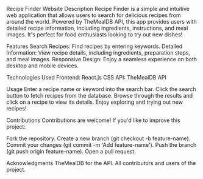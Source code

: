 Recipe Finder Website
Description
Recipe Finder is a simple and intuitive web application that allows users to search for delicious recipes from around the world. Powered by TheMealDB API, this app provides users with detailed recipe information, including ingredients, instructions, and meal images. It's perfect for food enthusiasts looking to try out new dishes!


Features
Search Recipes: Find recipes by entering keywords.
Detailed Information: View recipe details, including ingredients, preparation steps, and meal images.
Responsive Design: Enjoy a seamless experience on both desktop and mobile devices.


Technologies Used
Frontend:
React.js
CSS
API:
TheMealDB API

Usage
Enter a recipe name or keyword into the search bar.
Click the search button to fetch recipes from the database.
Browse through the results and click on a recipe to view its details.
Enjoy exploring and trying out new recipes!


Contributions
Contributions are welcome! If you'd like to improve this project:

Fork the repository.
Create a new branch (git checkout -b feature-name).
Commit your changes (git commit -m 'Add feature-name').
Push the branch (git push origin feature-name).
Open a pull request.


Acknowledgments
TheMealDB for the API.
All contributors and users of the project.